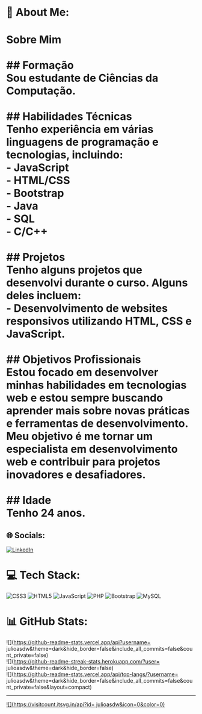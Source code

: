 # 💫 About Me:
# Sobre Mim<br><br>## Formação<br>Sou estudante de **Ciências da Computação**.<br><br>## Habilidades Técnicas<br>Tenho experiência em várias linguagens de programação e tecnologias, incluindo:<br>- **JavaScript**<br>- **HTML/CSS**<br>- **Bootstrap**<br>- **Java**<br>- **SQL**<br>- **C/C++**<br><br>## Projetos<br>Tenho alguns projetos que desenvolvi durante o curso. Alguns deles incluem:<br>- Desenvolvimento de websites responsivos utilizando HTML, CSS e JavaScript.<br><br>## Objetivos Profissionais<br>Estou focado em desenvolver minhas habilidades em tecnologias web e estou sempre buscando aprender mais sobre novas práticas e ferramentas de desenvolvimento. Meu objetivo é me tornar um especialista em desenvolvimento web e contribuir para projetos inovadores e desafiadores.<br><br>## Idade<br>Tenho 24 anos.


## 🌐 Socials:
[![LinkedIn](https://img.shields.io/badge/LinkedIn-%230077B5.svg?logo=linkedin&logoColor=white)](https://linkedin.com/in/https://www.linkedin.com/in/juliocxd) 

# 💻 Tech Stack:
![CSS3](https://img.shields.io/badge/css3-%231572B6.svg?style=for-the-badge&logo=css3&logoColor=white) ![HTML5](https://img.shields.io/badge/html5-%23E34F26.svg?style=for-the-badge&logo=html5&logoColor=white) ![JavaScript](https://img.shields.io/badge/javascript-%23323330.svg?style=for-the-badge&logo=javascript&logoColor=%23F7DF1E) ![PHP](https://img.shields.io/badge/php-%23777BB4.svg?style=for-the-badge&logo=php&logoColor=white) ![Bootstrap](https://img.shields.io/badge/bootstrap-%238511FA.svg?style=for-the-badge&logo=bootstrap&logoColor=white) ![MySQL](https://img.shields.io/badge/mysql-4479A1.svg?style=for-the-badge&logo=mysql&logoColor=white)
# 📊 GitHub Stats:
![](https://github-readme-stats.vercel.app/api?username= julioasdw&theme=dark&hide_border=false&include_all_commits=false&count_private=false)<br/>
![](https://github-readme-streak-stats.herokuapp.com/?user= julioasdw&theme=dark&hide_border=false)<br/>
![](https://github-readme-stats.vercel.app/api/top-langs/?username= julioasdw&theme=dark&hide_border=false&include_all_commits=false&count_private=false&layout=compact)

---
[![](https://visitcount.itsvg.in/api?id= julioasdw&icon=0&color=0)](https://visitcount.itsvg.in)

<!-- Proudly created with GPRM ( https://gprm.itsvg.in ) -->
